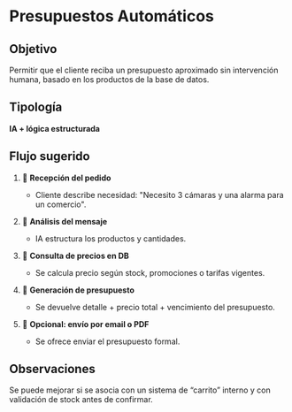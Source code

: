 # Presupuestos Automáticos

## Objetivo
Permitir que el cliente reciba un presupuesto aproximado sin intervención humana, basado en los productos de la base de datos.

## Tipología
**IA + lógica estructurada**

## Flujo sugerido

1. 🛒 **Recepción del pedido**
   - Cliente describe necesidad: "Necesito 3 cámaras y una alarma para un comercio".

2. 🧠 **Análisis del mensaje**
   - IA estructura los productos y cantidades.

3. 💾 **Consulta de precios en DB**
   - Se calcula precio según stock, promociones o tarifas vigentes.

4. 🧾 **Generación de presupuesto**
   - Se devuelve detalle + precio total + vencimiento del presupuesto.

5. 📩 **Opcional: envío por email o PDF**
   - Se ofrece enviar el presupuesto formal.

## Observaciones
Se puede mejorar si se asocia con un sistema de “carrito” interno y con validación de stock antes de confirmar.
